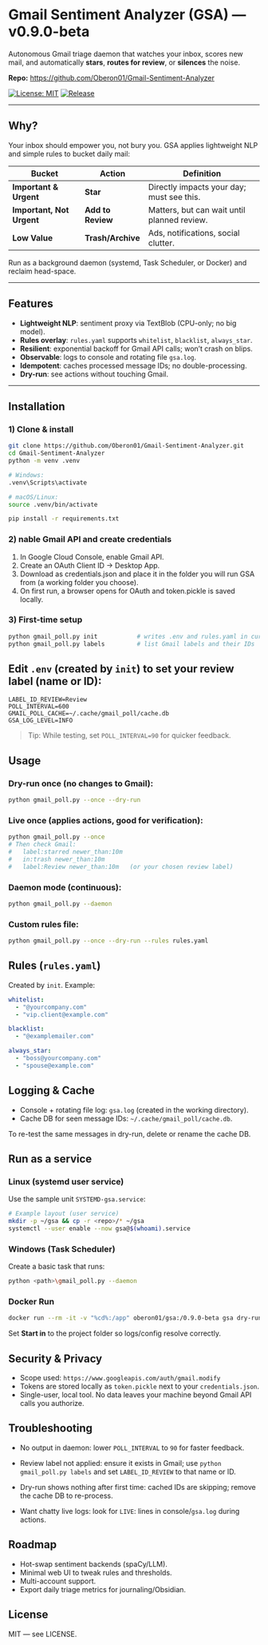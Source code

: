 # Gmail Sentiment Analyzer (GSA) — v0.9.0-beta

Autonomous Gmail triage daemon that watches your inbox, scores new mail, and automatically **stars**, **routes for review**, or **silences** the noise.

**Repo:** https://github.com/Oberon01/Gmail-Sentiment-Analyzer

[![License: MIT](https://img.shields.io/badge/License-MIT-green.svg)](LICENSE)
[![Release](https://img.shields.io/github/v/tag/Oberon01/Gmail-Sentiment-Analyzer?label=release)](https://github.com/Oberon01/Gmail-Sentiment-Analyzer/releases)

---

## Why?

Your inbox should empower you, not bury you. GSA applies lightweight NLP and simple rules to bucket daily mail:

| Bucket                     | Action            | Definition                                    |
|---------------------------|-------------------|-----------------------------------------------|
| **Important & Urgent**    | **Star**          | Directly impacts your day; must see this.     |
| **Important, Not Urgent** | **Add to Review** | Matters, but can wait until planned review.   |
| **Low Value**             | **Trash/Archive** | Ads, notifications, social clutter.           |

Run as a background daemon (systemd, Task Scheduler, or Docker) and reclaim head-space.

---

## Features

- **Lightweight NLP**: sentiment proxy via TextBlob (CPU-only; no big model).
- **Rules overlay**: `rules.yaml` supports `whitelist`, `blacklist`, `always_star`.
- **Resilient**: exponential backoff for Gmail API calls; won’t crash on blips.
- **Observable**: logs to console and rotating file `gsa.log`.
- **Idempotent**: caches processed message IDs; no double-processing.
- **Dry-run**: see actions without touching Gmail.

---

## Installation

### 1) Clone & install

```bash
git clone https://github.com/Oberon01/Gmail-Sentiment-Analyzer.git
cd Gmail-Sentiment-Analyzer
python -m venv .venv

# Windows:
.venv\Scripts\activate

# macOS/Linux:
source .venv/bin/activate

pip install -r requirements.txt
```

### 2) nable Gmail API and create credentials
  1. In Google Cloud Console, enable Gmail API.
  2. Create an OAuth Client ID → Desktop App.
  3. Download as credentials.json and place it in the folder you will run GSA from (a working folder you choose).
  4. On first run, a browser opens for OAuth and token.pickle is saved locally.

### 3) First-time setup
```bash
python gmail_poll.py init           # writes .env and rules.yaml in current dir
python gmail_poll.py labels         # list Gmail labels and their IDs
```

## Edit `.env` (created by `init`) to set your review label (name or ID):
```env
LABEL_ID_REVIEW=Review
POLL_INTERVAL=600
GMAIL_POLL_CACHE=~/.cache/gmail_poll/cache.db
GSA_LOG_LEVEL=INFO
```
> Tip: While testing, set `POLL_INTERVAL=90` for quicker feedback.

## Usage
### **Dry-run once** (no changes to Gmail):
```bash
python gmail_poll.py --once --dry-run
```

### **Live once** (applies actions, good for verification):
```bash
python gmail_poll.py --once
# Then check Gmail:
#   label:starred newer_than:10m
#   in:trash newer_than:10m
#   label:Review newer_than:10m   (or your chosen review label)
```

### **Daemon mode** (continuous):
```bash
python gmail_poll.py --daemon
```

### **Custom rules file**:
```bash
python gmail_poll.py --once --dry-run --rules rules.yaml
```

## **Rules** (`rules.yaml`)
Created by `init`. Example:

```yaml
whitelist:
  - "@yourcompany.com"
  - "vip.client@example.com"

blacklist:
  - "@examplemailer.com"

always_star:
  - "boss@yourcompany.com"
  - "spouse@example.com"
  ```

## **Logging & Cache**
- Console + rotating file log: `gsa.log` (created in the working directory).
- Cache DB for seen message IDs: `~/.cache/gmail_poll/cache.db`.

To re-test the same messages in dry-run, delete or rename the cache DB.

## Run as a service
### Linux (systemd user service)
Use the sample unit `SYSTEMD-gsa.service`:
```bash
# Example layout (user service)
mkdir -p ~/gsa && cp -r <repo>/* ~/gsa
systemctl --user enable --now gsa@$(whoami).service
```

### Windows (Task Scheduler)
Create a basic task that runs:
```bash
python <path>\gmail_poll.py --daemon
```
### Docker Run
```bash
docker run --rm -it -v "%cd%:/app" oberon01/gsa:/0.9.0-beta gsa dry-run
```

Set **Start in** to the project folder so logs/config resolve correctly.

## Security & Privacy
- Scope used: `https://www.googleapis.com/auth/gmail.modify`
- Tokens are stored locally as `token.pickle` next to your `credentials.json`.
- Single-user, local tool. No data leaves your machine beyond Gmail API calls you authorize.

## Troubleshooting
- No output in daemon: lower `POLL_INTERVAL` to `90` for faster feedback.

- Review label not applied: ensure it exists in Gmail; use `python gmail_poll.py labels` and set `LABEL_ID_REVIEW` to that name or ID.

- Dry-run shows nothing after first time: cached IDs are skipping; remove the cache DB to re-process.

- Want chatty live logs: look for `LIVE`: lines in console/`gsa.log` during actions.

## Roadmap
- Hot-swap sentiment backends (spaCy/LLM).
- Minimal web UI to tweak rules and thresholds.
- Multi-account support.
- Export daily triage metrics for journaling/Obsidian.

## License
MIT — see LICENSE.
